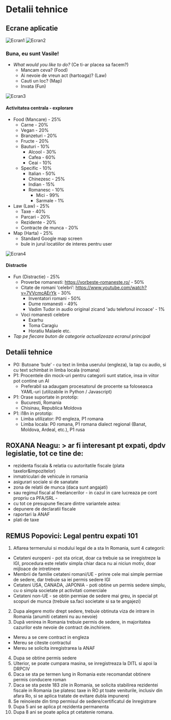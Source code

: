 # Detalii tehnice

## Ecrane aplicatie

![Ecran1](../artifacts/pics/01_start.jpg)
![Ecran2](../artifacts/pics/02_start_subtitle.jpg)
### Buna, eu sunt Vasile!
* *What would you like to do?* (Ce ti-ar placea sa facem?)
  * Mancam ceva? (Food)
  * Ai nevoie de vreun act (hartoaga)? (Law)
  * Cauti un loc? (Map)
  * Invata (Fun)

![Ecran3](../artifacts/pics/03_main.jpg)
#### Activitatea centrala - explorare
* Food (Mancare) - 25%
  * Carne - 20%
  * Vegan - 20%
  * Branzeturi - 20%
  * Fructe - 20%
  * Bauturi - 10%
    * Alcool - 30%
    * Cafea - 60%
    * Ceai - 10%
  * Specific - 10%
    * Italian - 50%
    * Chinezesc - 25%
    * Indian - 15%
    * Romanesc - 10%
      * Mici - 99%
      * Sarmale - 1%
* Law (Law) - 25%
  * Taxe - 40%
  * Parcari - 20%
  * Rezidente - 20%
  * Contracte de munca - 20%
* Map (Harta) - 25%
  * Standard Google map screen
  * bule in jurul locatiilor de interes pentru user

![Ecran4](../artifacts/pics/04_details.jpg)
#### Distractie
* Fun (Distractie) - 25%
  * Proverbe romanesti: https://vorbeste-romaneste.ro/ - 50%
  * Citate de romani ‘celebri’: https://www.youtube.com/watch?v=7VVcmcAErYk - 30%
    * Inventatori romani - 50%
    * Dume romanesti - 49%
    * Vadim Tudor in audio original zicand 'adu telefonul incoace' - 1%
  * Voci romanesti celebre
    * Exarhu
    * Toma Caragiu
    * Horatiu Malaele etc.
* _Tap pe fiecare buton de categorie actualizeaza ecranul principal_

## Detalii tehnice

* P0: Butoane ‘bule’ - cu text in limba userului (engleza), la tap cu audio, si cu text schimbat in limba locala (romana)
* P1: Procentele din mock-uri pentru categorii sunt statice, insa in viitor pot contine un AI
  * Preferabil sa adaugam procesatorul de procente sa foloseasca YAML-uri (utilizabile in Python / Javascript)
* P1: Orase suportate in prototip:
  * Bucuresti, Romania
  * Chisinau, Republica Moldova
* P1: i18n in prototip:
  * Limba utilizator: P0 engleza, P1 romana
  * Limba locala: P0 romana, P1 romana dialect regional (Banat, Moldova, Ardeal, etc.), P1 rusa

## ROXANA Neagu: > ar fi interesant pt expati, dpdv legislatie, tot ce tine de:
* rezidenta fiscala & relatia cu autoritatile fiscale (plata taxelor&impozitelor)
* inmatriculari de vehicule in romania
* asigurari sociale si de sanatate
* zona de relatii de munca (daca sunt angajati)
* sau regimul fiscal al freelancerilor - in cazul in care lucreaza pe cont propriu ca PFA/SRL -
* cu tot ce presupune fiecare dintre variantele astea:
* depunere de declaratii fiscale
* raportari la ANAF
* plati de taxe

## REMUS Popovici: Legal pentru expati 101

1. Aflarea termenului si modului legal de a sta In Romania, sunt 4 categorii:
  * Cetateni europeni - pot sta oricat, doar ca trebuie sa se inregistreze la IGI, procedura este relativ simpla chiar daca nu ai niciun motiv, doar mijloace de intretinere
  * Membrii de familie cetateni romani/UE - prinre cele mai simple permiae de sedere, dar trebuie sa iei permis sedere IGI
  * Cetateni USA, CANADA, JAPONIA - poti obtine un permis sedere simplu, cu o simpla societate pt activitati comerciale
  * Cetateni non-UE - se obtin permiae de sedere mai greu, in special pt scopuri de munca (trebuie sa.faci societate si sa te angajezi)
2. Dupa alegere motiv drept sedere, trebuie obtinuta viza de intrare in Romania (anumiti cetateni nu au nevoie)
3. După venirea in Romania trebuie permis de sedere, in majoritatea cazurilor este nevoie de contract de.inchiriere.
  * Mereu a se cere contract in engleza
  * Mereu se citeste contractul
  * Mereu se solicita inregistrarea la ANAF
4. Dupa se obtine permis sedere
5. Ulterior, se poate cumpara masina, se inregistreaza la DITL si apoi la DRPCIV
6. Daca se sta pe termen lung in Romania este recomandat obtinere permis conducere roman
7. Daca se sta peste 183 zile in Romania, se solicita stabilirea rezidentei fiscale in Romania (se platesc taxe in RO pt toate veniturile, inclusiv din afara Ro, si se aplica tratate de evitare dubla impunere)
8. Se reinoieste din timp permisul de sedere/certificatul de înregistrare
9. Dupa 5 ani se aplica pt rezidenta permanenta
10. Dupa 8 ani se poate aplica pt cetatenie romana.

